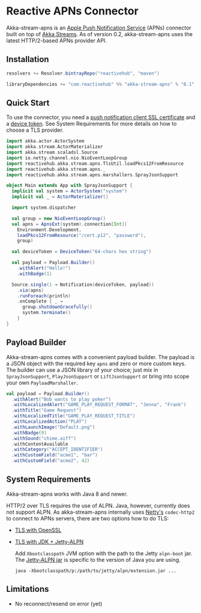 # Reactive APNs Connector

Akka-stream-apns is an [Apple Push Notification Service](https://developer.apple.com/library/ios/documentation/NetworkingInternet/Conceptual/RemoteNotificationsPG/Chapters/ApplePushService.html)
(APNs) connector built on top of [Akka Streams](http://akka.io). As of version 0.2,
akka-stream-apns uses the latest HTTP/2-based APNs provider API.

## Installation

```scala
resolvers += Resolver.bintrayRepo("reactivehub", "maven")

libraryDependencies += "com.reactivehub" %% "akka-stream-apns" % "0.1"
```

## Quick Start

To use the connector, you need a [push notification client SSL certificate](https://developer.apple.com/library/ios/documentation/IDEs/Conceptual/AppDistributionGuide/ConfiguringPushNotifications/ConfiguringPushNotifications.html)
and a [device token](https://developer.apple.com/library/ios/documentation/NetworkingInternet/Conceptual/RemoteNotificationsPG/Chapters/IPhoneOSClientImp.html).
See System Requirements for more details on how to choose a TLS provider.

```scala
import akka.actor.ActorSystem
import akka.stream.ActorMaterializer
import akka.stream.scaladsl.Source
import io.netty.channel.nio.NioEventLoopGroup
import reactivehub.akka.stream.apns.TlsUtil.loadPkcs12FromResource
import reactivehub.akka.stream.apns._
import reactivehub.akka.stream.apns.marshallers.SprayJsonSupport

object Main extends App with SprayJsonSupport {
  implicit val system = ActorSystem("system")
  implicit val _ = ActorMaterializer()

  import system.dispatcher

  val group = new NioEventLoopGroup()
  val apns = ApnsExt(system).connection[Int](
    Environment.Development,
    loadPkcs12FromResource("/cert.p12", "password"),
    group)

  val deviceToken = DeviceToken("64-chars hex string")

  val payload = Payload.Builder()
    .withAlert("Hello!")
    .withBadge(1)

  Source.single(1 → Notification(deviceToken, payload))
    .via(apns)
    .runForeach(println)
    .onComplete { _ ⇒
      group.shutdownGracefully()
      system.terminate()
    }
}
```

## Payload Builder

Akka-stream-apns comes with a convenient payload builder. The payload is a JSON object with the required key `apns` and
zero or more custom keys. The builder can use a JSON library of your choice; just mix in
`SprayJsonSupport`, `PlayJsonSupport` or `LiftJsonSupport` or bring into scope your own `PayloadMarshaller`.

```scala
val payload = Payload.Builder()
  .withAlert("Bob wants to play poker")
  .withLocalizedAlert("GAME_PLAY_REQUEST_FORMAT", "Jenna", "Frank")
  .withTitle("Game Request")
  .withLocalizedTitle("GAME_PLAY_REQUEST_TITLE")
  .withLocalizedAction("PLAY")
  .withLaunchImage("Default.png")
  .withBadge(9)
  .withSound("chime.aiff")
  .withContentAvailable
  .withCategory("ACCEPT_IDENTIFIER")
  .withCustomField("acme1", "bar")
  .withCustomField("acme2", 42)
```

## System Requirements

Akka-stream-apns works with Java 8 and newer.

HTTP/2 over TLS requires the use of ALPN. Java, however, currently does not
support ALPN. As akka-stream-apns internally uses [Netty's](http://netty.io)
`codec-http2` to connect to APNs servers, there are two options how to do TLS:

 * [TLS with OpenSSL](http://netty.io/wiki/requirements-for-4.x.html#tls-with-openssl)
 * [TLS with JDK + Jetty-ALPN](http://netty.io/wiki/requirements-for-4.x.html#tls-with-jdk-jetty-alpnnpn)

    Add `Xbootclasspath` JVM option with the path to the Jetty `alpn-boot` jar.
    The [Jetty-ALPN jar](http://www.eclipse.org/jetty/documentation/current/alpn-chapter.html#alpn-versions)
    is specific to the version of Java you are using.

    ```
    java -Xbootclasspath/p:/path/to/jetty/alpn/extension.jar ...
    ```

## Limitations

* No reconnect/resend on error (yet)

